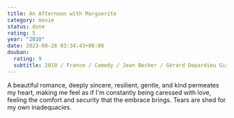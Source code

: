 ```yaml
---
title: An Afternoon with Marguerite
category: movie
status: done
rating: 5
year: "2010"
date: 2023-08-26 03:34:43+08:00
douban:
  rating: 9
  subtitle: 2010 / France / Comedy / Jean Becker / Gérard Depardieu Gisèle Casadesus
---
```


A beautiful romance, deeply sincere, resilient, gentle, and kind permeates my heart, making me feel as if I'm constantly being caressed with love, feeling the comfort and security that the embrace brings. Tears are shed for my own inadequacies.
